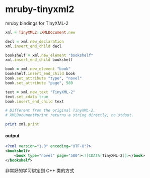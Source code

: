 mruby-tinyxml2
==============

mruby bindings for TinyXML-2

```ruby
xml = TinyXML2::XMLDocument.new

decl = xml.new_declaration
xml.insert_end_child decl

bookshelf = xml.new_element "bookshelf"
xml.insert_end_child bookshelf

book = xml.new_element "book"
bookshelf.insert_end_child book
book.set_attribute "type", "novel"
book.set_attribute "page", 580

text = xml.new_text "TinyXML-2"
text.set_cdata true
book.insert_end_child text

# Different from the original TinyXML-2,
# XMLDocument#print returns a string directly, no stdout.

print xml.print
```

#### output
```xml
<?xml version="1.0" encoding="UTF-8"?>
<bookshelf>
    <book type="novel" page="580"><![CDATA[TinyXML-2]]></book>
</bookshelf>
```

非常好的学习绑定到 C++ 类的方式
